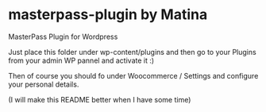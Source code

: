 # masterpass-plugin by Matina
MasterPass Plugin for Wordpress

Just place this folder under wp-content/plugins and then go to your Plugins from your admin WP pannel and activate it :)

Then of course you should fo under Woocommerce / Settings and configure your personal details.

(I will make this README better when I have some time)
